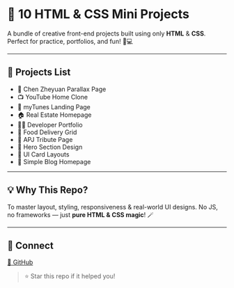 # 🌟 10 HTML & CSS Mini Projects

A bundle of creative front-end projects built using only **HTML** & **CSS**. Perfect for practice, portfolios, and fun! 🎨💻

---

## 📁 Projects List

- 💖 Chen Zheyuan Parallax Page  
- 📺 YouTube Home Clone  
- 🎵 myTunes Landing Page  
- 🏠 Real Estate Homepage  
- 👨‍💻 Developer Portfolio  
- 🍱 Food Delivery Grid  
- 🌟 APJ Tribute Page  
- 🎯 Hero Section Design  
- 🧩 UI Card Layouts  
- 📝 Simple Blog Homepage  

---

## 💡 Why This Repo?

To master layout, styling, responsiveness & real-world UI designs. No JS, no frameworks — just **pure HTML & CSS magic**! 🪄

---

## 🔗 Connect

 [📂 GitHub](https://github.com/teena2102)

> ⭐ Star this repo if it helped you!
